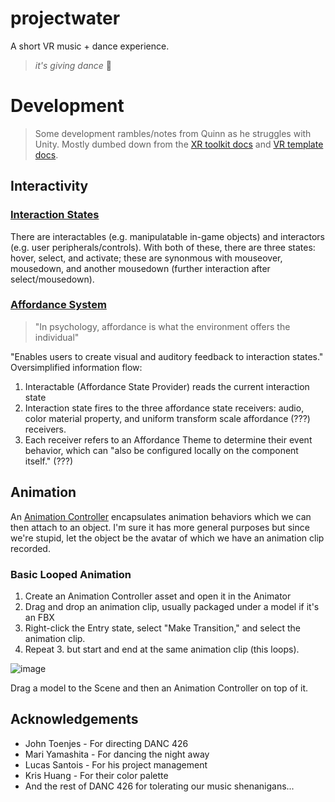 # projectwater

A short VR music + dance experience.

> _it's giving dance_ 💃

# Development

> Some development rambles/notes from Quinn as he struggles with Unity. Mostly dumbed down from the [XR toolkit docs](https://docs.unity3d.com/Packages/com.unity.xr.interaction.toolkit@2.3/manual/index.html) and [VR template docs](https://docs.unity3d.com/Packages/com.unity.template.vr@8.0/manual/index.html).

## Interactivity

### [Interaction States](https://docs.unity3d.com/Packages/com.unity.xr.interaction.toolkit@2.3/manual/architecture.html)

There are interactables (e.g. manipulatable in-game objects) and interactors (e.g. user peripherals/controls). With both of these, there are three states: hover, select, and activate; these are synonmous with mouseover, mousedown, and another mousedown (further interaction after select/mousedown).

### [Affordance System](https://docs.unity3d.com/Packages/com.unity.xr.interaction.toolkit@2.3/manual/affordance-system.html)

> "In psychology, affordance is what the environment offers the individual"

"Enables users to create visual and auditory feedback to interaction states." Oversimplified information flow:
1. Interactable (Affordance State Provider) reads the current interaction state
2. Interaction state fires to the three affordance state receivers: audio, color material property, and uniform transform scale affordance (???) receivers.
3. Each receiver refers to an Affordance Theme to determine their event behavior, which can "also be configured locally on the component itself." (???)

## Animation

An [Animation Controller](https://docs.unity3d.com/Manual/class-AnimatorController.html) encapsulates animation behaviors which we can then attach to an object. I'm sure it has more general purposes but since we're stupid, let the object be the avatar of which we have an animation clip recorded.

### Basic Looped Animation
1. Create an Animation Controller asset and open it in the Animator
2. Drag and drop an animation clip, usually packaged under a model if it's an FBX
3. Right-click the Entry state, select "Make Transition," and select the animation clip.
4. Repeat 3. but start and end at the same animation clip (this loops).

![image](https://github.com/quinnouyang/projectwater/assets/90884224/10a6a7f9-276e-4240-af54-e2f5af240a53)

Drag a model to the Scene and then an Animation Controller on top of it.

## Acknowledgements

- John Toenjes - For directing DANC 426
- Mari Yamashita - For dancing the night away
- Lucas Santois - For his project management
- Kris Huang - For their color palette
- And the rest of DANC 426 for tolerating our music shenanigans...

